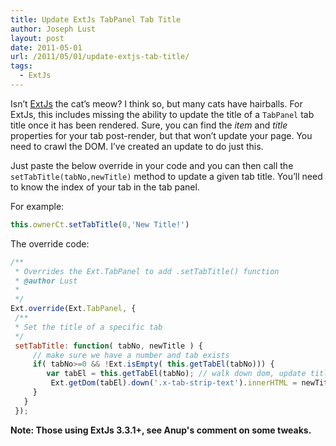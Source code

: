 ```yaml
---
title: Update ExtJs TabPanel Tab Title
author: Joseph Lust
layout: post
date: 2011-05-01
url: /2011/05/01/update-extjs-tab-title/
tags:
  - ExtJs
---
```

Isn&#8217;t [ExtJs][1] the cat&#8217;s meow? I think so, but many cats have hairballs. For ExtJs, this includes missing the ability to update the title of a `TabPanel` tab title once it has been rendered. Sure, you can find the _item_ and _title_ properties for your tab post-render, but that won&#8217;t update your page. You need to crawl the DOM. I&#8217;ve created an update to do just this.

Just paste the below override in your code and you can then call the `setTabTitle(tabNo,newTitle)` method to update a given tab title. You&#8217;ll need to know the index of your tab in the tab panel.

For example:

```javascript
this.ownerCt.setTabTitle(0,'New Title!')
```

The override code:

```javascript
/**
 * Overrides the Ext.TabPanel to add .setTabTitle() function
 * @author Lust
 *
 */
Ext.override(Ext.TabPanel, {
 /**
 * Set the title of a specific tab
 */
 setTabTitle: function( tabNo, newTitle ) {
     // make sure we have a number and tab exists
     if( tabNo>=0 && !Ext.isEmpty( this.getTabEl(tabNo))) {
        var tabEl = this.getTabEl(tabNo); // walk down dom, update title span
         Ext.getDom(tabEl).down('.x-tab-strip-text').innerHTML = newTitle;
     }
   }
 });
```

**Note: Those using ExtJs 3.3.1+, see Anup's comment on some tweaks.**

 [1]: https://www.sencha.com/products/extjs/
